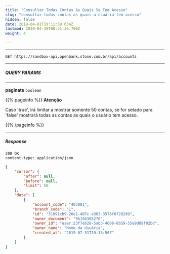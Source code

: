 ```yaml
---
title: "Consultar Todas Contas às Quais Se Tem Acesso"
slug: "consultar-todas-contas-às-quais-a-usuária-tem-acesso"
hidden: false
date: 2019-04-01T19:11:50.634Z
lastmod: 2020-04-30T00:51:36.790Z
weight: 4

---
```


---

```http
GET https://sandbox-api.openbank.stone.com.br/api/accounts
```

---

##### QUERY PARAMS

---

**paginate**  `boolean`

{{% pageinfo %}}
**Atenção**

Caso 'true', irá limitar a mostrar somente 50 contas, se for setado para 'false' mostrará todas as contas as quais o usuário tem acesso.

{{% /pageinfo %}}

---

##### Response

```http
200 OK
content-type: application/json
```

```JSON
{
    "cursor": {
        "after": null,
        "before": null,
        "limit": 50
    },
    "data": [
        {
            "account_code": "403881",
            "branch_code": "1",
            "id": "31091cb9-26e1-407c-a363-3578f6f28289",
            "owner_document": "96156305270",
            "owner_id": "user:23f7eb28-5ab3-4606-8b59-55e9d89f02bd",
            "owner_name": "Nome da Usuária",
            "created_at": "2019-07-31T19:13:56Z"
        }
    ]
}
```
